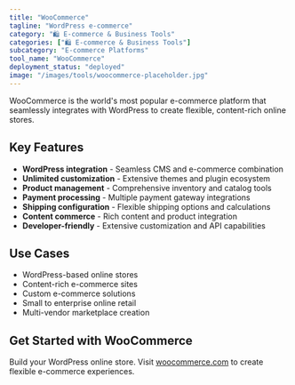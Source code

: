 ```yaml
---
title: "WooCommerce"
tagline: "WordPress e-commerce"
category: "🛍️ E-commerce & Business Tools"
categories: ["🛍️ E-commerce & Business Tools"]
subcategory: "E-commerce Platforms"
tool_name: "WooCommerce"
deployment_status: "deployed"
image: "/images/tools/woocommerce-placeholder.jpg"
---
```

WooCommerce is the world's most popular e-commerce platform that seamlessly integrates with WordPress to create flexible, content-rich online stores.

## Key Features

- **WordPress integration** - Seamless CMS and e-commerce combination
- **Unlimited customization** - Extensive themes and plugin ecosystem
- **Product management** - Comprehensive inventory and catalog tools
- **Payment processing** - Multiple payment gateway integrations
- **Shipping configuration** - Flexible shipping options and calculations
- **Content commerce** - Rich content and product integration
- **Developer-friendly** - Extensive customization and API capabilities

## Use Cases

- WordPress-based online stores
- Content-rich e-commerce sites
- Custom e-commerce solutions
- Small to enterprise online retail
- Multi-vendor marketplace creation

## Get Started with WooCommerce

Build your WordPress online store. Visit [woocommerce.com](https://woocommerce.com) to create flexible e-commerce experiences.